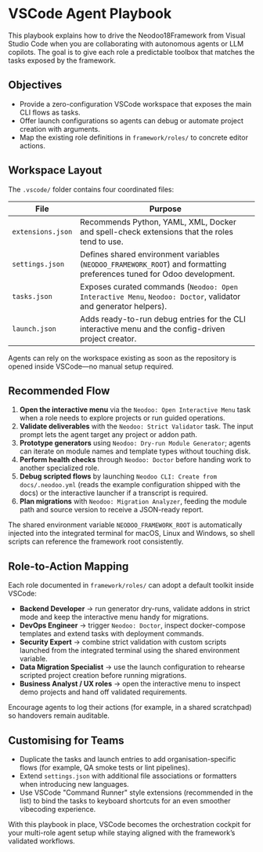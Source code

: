 # VSCode Agent Playbook

This playbook explains how to drive the Neodoo18Framework from Visual Studio Code when you are collaborating with autonomous agents or LLM copilots. The goal is to give each role a predictable toolbox that matches the tasks exposed by the framework.

## Objectives

- Provide a zero-configuration VSCode workspace that exposes the main CLI flows as tasks.
- Offer launch configurations so agents can debug or automate project creation with arguments.
- Map the existing role definitions in `framework/roles/` to concrete editor actions.

## Workspace Layout

The `.vscode/` folder contains four coordinated files:

| File | Purpose |
| --- | --- |
| `extensions.json` | Recommends Python, YAML, XML, Docker and spell-check extensions that the roles tend to use. |
| `settings.json` | Defines shared environment variables (`NEODOO_FRAMEWORK_ROOT`) and formatting preferences tuned for Odoo development. |
| `tasks.json` | Exposes curated commands (`Neodoo: Open Interactive Menu`, `Neodoo: Doctor`, validator and generator helpers). |
| `launch.json` | Adds ready-to-run debug entries for the CLI interactive menu and the config-driven project creator. |

Agents can rely on the workspace existing as soon as the repository is opened inside VSCode—no manual setup required.

## Recommended Flow

1. **Open the interactive menu** via the `Neodoo: Open Interactive Menu` task when a role needs to explore projects or run guided operations.
2. **Validate deliverables** with the `Neodoo: Strict Validator` task. The input prompt lets the agent target any project or addon path.
3. **Prototype generators** using `Neodoo: Dry-run Module Generator`; agents can iterate on module names and template types without touching disk.
4. **Perform health checks** through `Neodoo: Doctor` before handing work to another specialized role.
5. **Debug scripted flows** by launching `Neodoo CLI: Create from docs/.neodoo.yml` (reads the example configuration shipped with the docs) or the interactive launcher if a transcript is required.
6. **Plan migrations** with `Neodoo: Migration Analyzer`, feeding the module path and source version to receive a JSON-ready report.

The shared environment variable `NEODOO_FRAMEWORK_ROOT` is automatically injected into the integrated terminal for macOS, Linux and Windows, so shell scripts can reference the framework root consistently.

## Role-to-Action Mapping

Each role documented in `framework/roles/` can adopt a default toolkit inside VSCode:

- **Backend Developer** → run generator dry-runs, validate addons in strict mode and keep the interactive menu handy for migrations.
- **DevOps Engineer** → trigger `Neodoo: Doctor`, inspect docker-compose templates and extend tasks with deployment commands.
- **Security Expert** → combine strict validation with custom scripts launched from the integrated terminal using the shared environment variable.
- **Data Migration Specialist** → use the launch configuration to rehearse scripted project creation before running migrations.
- **Business Analyst / UX roles** → open the interactive menu to inspect demo projects and hand off validated requirements.

Encourage agents to log their actions (for example, in a shared scratchpad) so handovers remain auditable.

## Customising for Teams

- Duplicate the tasks and launch entries to add organisation-specific flows (for example, QA smoke tests or lint pipelines).
- Extend `settings.json` with additional file associations or formatters when introducing new languages.
- Use VSCode "Command Runner" style extensions (recommended in the list) to bind the tasks to keyboard shortcuts for an even smoother vibecoding experience.

With this playbook in place, VSCode becomes the orchestration cockpit for your multi-role agent setup while staying aligned with the framework’s validated workflows.
